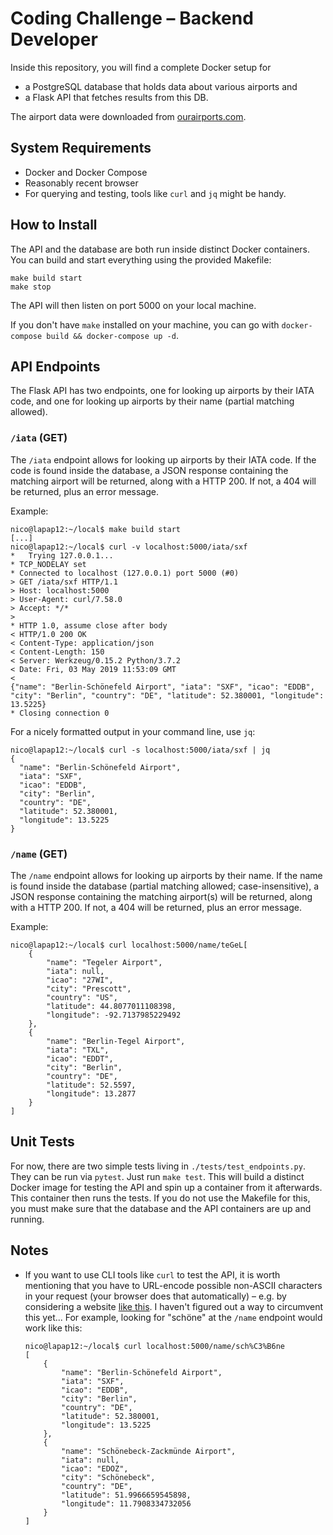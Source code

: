 # Coding Challenge – Backend Developer

Inside this repository, you will find a complete Docker setup for

* a PostgreSQL database that holds data about various airports and
* a Flask API that fetches results from this DB.

The airport data were downloaded from [ourairports.com](http://ourairports.com/data/airports.csv).

## System Requirements

* Docker and Docker Compose
* Reasonably recent browser
* For querying and testing, tools like `curl` and `jq` might be handy.

## How to Install

The API and the database are both run inside distinct Docker containers. You can build and start everything using the provided Makefile:

```
make build start
make stop
```
The API will then listen on port 5000 on your local machine.

If you don't have `make` installed on your machine, you can go with `docker-compose build && docker-compose up -d`.

## API Endpoints

The Flask API has two endpoints, one for looking up airports by their IATA code, and one for looking up airports by their name (partial matching allowed).

### `/iata` (GET)

The `/iata` endpoint allows for looking up airports by their IATA code. If the code is found inside the database, a JSON response containing the matching airport will be returned, along with a HTTP 200. If not, a 404 will be returned, plus an error message.

Example:
```
nico@lapap12:~/local$ make build start
[...]
nico@lapap12:~/local$ curl -v localhost:5000/iata/sxf
*   Trying 127.0.0.1...
* TCP_NODELAY set
* Connected to localhost (127.0.0.1) port 5000 (#0)
> GET /iata/sxf HTTP/1.1
> Host: localhost:5000
> User-Agent: curl/7.58.0
> Accept: */*
> 
* HTTP 1.0, assume close after body
< HTTP/1.0 200 OK
< Content-Type: application/json
< Content-Length: 150
< Server: Werkzeug/0.15.2 Python/3.7.2
< Date: Fri, 03 May 2019 11:53:09 GMT
< 
{"name": "Berlin-Schönefeld Airport", "iata": "SXF", "icao": "EDDB", "city": "Berlin", "country": "DE", "latitude": 52.380001, "longitude": 13.5225}
* Closing connection 0
```

For a nicely formatted output in your command line, use `jq`:

```
nico@lapap12:~/local$ curl -s localhost:5000/iata/sxf | jq
{
  "name": "Berlin-Schönefeld Airport",
  "iata": "SXF",
  "icao": "EDDB",
  "city": "Berlin",
  "country": "DE",
  "latitude": 52.380001,
  "longitude": 13.5225
}
```

### `/name` (GET)

The `/name` endpoint allows for looking up airports by their name. If the name is found inside the database (partial matching allowed; case-insensitive), a JSON response containing the matching airport(s) will be returned, along with a HTTP 200. If not, a 404 will be returned, plus an error message.

Example:
```
nico@lapap12:~/local$ curl localhost:5000/name/teGeL[
    {
        "name": "Tegeler Airport",
        "iata": null,
        "icao": "27WI",
        "city": "Prescott",
        "country": "US",
        "latitude": 44.8077011108398,
        "longitude": -92.7137985229492
    },
    {
        "name": "Berlin-Tegel Airport",
        "iata": "TXL",
        "icao": "EDDT",
        "city": "Berlin",
        "country": "DE",
        "latitude": 52.5597,
        "longitude": 13.2877
    }
]
```

## Unit Tests

For now, there are two simple tests living in `./tests/test_endpoints.py`. They can be run via `pytest`. Just run `make test`.
This will build a distinct Docker image for testing the API and spin up a container from it afterwards. This container then runs the tests. If you do not use the Makefile for this, you must make sure that the database and the API containers are up and running.

## Notes

* If you want to use CLI tools like `curl` to test the API, it is worth mentioning that you have to URL-encode possible non-ASCII characters in your request (your browser does that automatically) – e.g. by considering a website [like this](https://www.i18nqa.com/debug/utf8-debug.html). I haven't figured out a way to circumvent this yet... For example, looking for "schöne" at the `/name` endpoint would work like this:
    ```
    nico@lapap12:~/local$ curl localhost:5000/name/sch%C3%B6ne
    [
        {
            "name": "Berlin-Schönefeld Airport",
            "iata": "SXF",
            "icao": "EDDB",
            "city": "Berlin",
            "country": "DE",
            "latitude": 52.380001,
            "longitude": 13.5225
        },
        {
            "name": "Schönebeck-Zackmünde Airport",
            "iata": null,
            "icao": "EDOZ",
            "city": "Schönebeck",
            "country": "DE",
            "latitude": 51.9966659545898,
            "longitude": 11.7908334732056
        }
    ]
    ```
